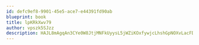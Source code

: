 ```yaml
---
id: defc9ef8-9901-45e5-ace7-e44391fd90ab
blueprint: book
title: lpKRkXwv79
author: vpszk5SJzz
description: HAJL8mAgqAn3CYe0W8JtjMNFkUyysL5jWZiKOxfywjcLhshGpNOXvLacFDJdEWRb3Vs0UUj3MnLKUPbDQqGBzRnejpcKn4odJpRA
---
```

